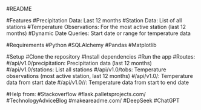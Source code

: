 #README

#Features
#Precipitation Data: Last 12 months
#Station Data: List of all stations
#Temperature Observations: For the most active station (last 12 months)
#Dynamic Date Queries: Start date or range for temperature data

#Requirements
#Python
#SQLAlchemy
#Pandas 
#Matplotlib

#Setup
#Clone the repository
#Install dependencies
#Run the app
#Routes:
#/api/v1.0/precipitation: Precipitation data (last 12 months)
#/api/v1.0/stations: List all stations
#/api/v1.0/tobs: Temperature observations (most active station, last 12 months)
#/api/v1.0/<start>: Temperature data from start date
#/api/v1.0/<start>/<end>: Temperature data from start to end date

#Help from:
#Stackoverflow 
#flask.palletsprojects.com/
#TechnologyAdviceBlog
#makeareadme.com/
#DeepSeek
#ChatGPT
